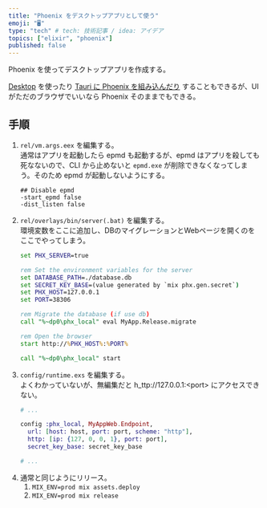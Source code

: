```yaml
---
title: "Phoenix をデスクトップアプリとして使う"
emoji: "🖥️"
type: "tech" # tech: 技術記事 / idea: アイデア
topics: ["elixir", "phoenix"]
published: false
---
```


Phoenix を使ってデスクトップアプリを作成する。

[Desktop](https://github.com/elixir-desktop/desktop) を使ったり [Tauri に Phoenix を組み込んだり](https://github.com/dieharders/example-tauri-python-server-sidecar/tree/master) することもできるが、UIがただのブラウザでいいなら Phoenix そのままでもできる。

## 手順

1. `rel/vm.args.eex` を編集する。  
   通常はアプリを起動したら epmd も起動するが、epmd はアプリを殺しても死なないので、CLI から止めないと `epmd.exe` が削除できなくなってしまう。そのため epmd が起動しないようにする。
   ```
   ## Disable epmd
   -start_epmd false
   -dist_listen false
   ```
2. `rel/overlays/bin/server(.bat)` を編集する。  
   環境変数をここに追加し、DBのマイグレーションとWebページを開くのをここでやってしまう。
   ```bat
   set PHX_SERVER=true

   rem Set the environment variables for the server
   set DATABASE_PATH=./database.db
   set SECRET_KEY_BASE=(value generated by `mix phx.gen.secret`)
   set PHX_HOST=127.0.0.1
   set PORT=38306

   rem Migrate the database (if use db)
   call "%~dp0\phx_local" eval MyApp.Release.migrate

   rem Open the browser
   start http://%PHX_HOST%:%PORT%

   call "%~dp0\phx_local" start
   ```
3. `config/runtime.exs` を編集する。  
   よくわかっていないが、無編集だと h_ttp://127.0.0.1:\<port\> にアクセスできない。
   ```elixir
   # ...

   config :phx_local, MyAppWeb.Endpoint,
     url: [host: host, port: port, scheme: "http"],
     http: [ip: {127, 0, 0, 1}, port: port],
     secret_key_base: secret_key_base

   # ...
   ```
4. 通常と同じようにリリース。
   1. `MIX_ENV=prod mix assets.deploy`
   2. `MIX_ENV=prod mix release`
